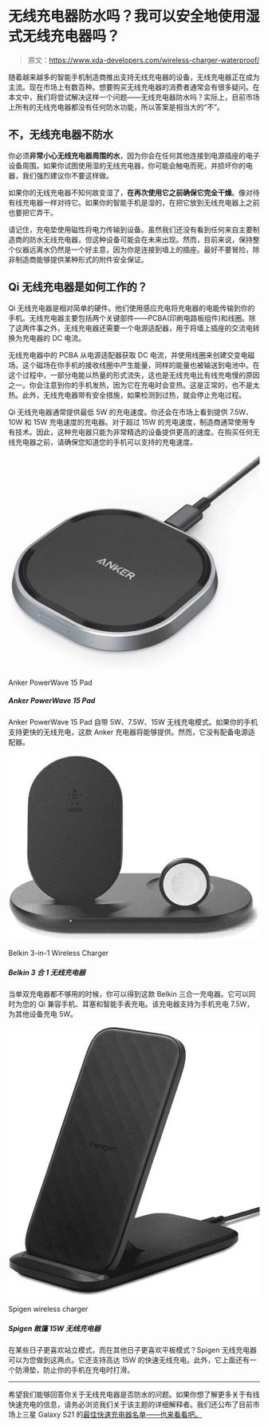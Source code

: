 # 无线充电器防水吗？我可以安全地使用湿式无线充电器吗？

> 原文：<https://www.xda-developers.com/wireless-charger-waterproof/>

随着越来越多的智能手机制造商推出支持无线充电器的设备，无线充电器正在成为主流。现在市场上有数百种。想要购买无线充电器的消费者通常会有很多疑问。在本文中，我们将尝试解决这样一个问题——无线充电器防水吗？实际上，目前市场上所有的无线充电器都没有任何防水功能，所以答案是相当大的“不”。

## 不，无线充电器不防水

你必须**非常小心无线充电器周围的水**，因为你会在任何其他连接到电源插座的电子设备周围。如果你试图使用湿的无线充电器，你可能会触电而死，并损坏你的电器，我们强烈建议你不要这样做。

如果你的无线充电器不知何故变湿了，**在再次使用它之前确保它完全干燥**。像对待有线充电器一样对待它。如果你的智能手机是湿的，在把它放到无线充电器上之前也要把它弄干。

请记住，充电垫使用磁性将电力传输到设备。虽然我们还没有看到任何来自主要制造商的防水无线充电器，但这种设备可能会在未来出现。然而，目前来说，保持整个仪器远离水仍然是一个好主意，因为你是连接到墙上的插座。最好不要冒险，除非制造商能够提供某种形式的附件安全保证。

## Qi 无线充电器是如何工作的？

Qi 无线充电器是相对简单的硬件。他们使用感应充电将充电器的电能传输到你的手机。无线充电器主要包括两个关键部件——PCBA(印刷电路板组件)和线圈。除了这两件事之外，无线充电器还需要一个电源适配器，用于将墙上插座的交流电转换为充电器的 DC 电流。

无线充电器中的 PCBA 从电源适配器获取 DC 电流，并使用线圈来创建交变电磁场。这个磁场在你手机的接收线圈中产生能量，同样的能量也被输送到电池中。在这个过程中，一部分电能以热量的形式流失，这也是无线充电比有线充电慢的原因之一。你会注意到你的手机发热，因为它在充电时会变热。这是正常的，也不是太热。此外，无线充电器带有安全措施，如果检测到过热，就会停止充电过程。

Qi 无线充电器通常提供最低 5W 的充电速度。你还会在市场上看到提供 7.5W、10W 和 15W 充电速度的充电器。对于超过 15W 的充电速度，制造商通常使用专有技术。因此，这种充电器只能为非常精选的设备提供更高的速度。在购买任何无线充电器之前，请确保您知道您的手机可以支持的充电速度。

 <picture>![The Anker PowerWave 15 Pad comes with 5W, 7.5W, and 15W wireless charging modes. If your phone supports faster wireless charging, this Anker charger will be able to provide it. However, it doesn’t come with a power adapter.](img/c86236c1e98dcd617142cb89e7c1ab2c.png)</picture> 

Anker PowerWave 15 Pad

##### Anker PowerWave 15 Pad

Anker PowerWave 15 Pad 自带 5W、7.5W、15W 无线充电模式。如果你的手机支持更快的无线充电，这款 Anker 充电器将能够提供。然而，它没有配备电源适配器。

 <picture>![When single and dual chargers aren’t enough, you can get this Belkin 3-in-1 charger. It can charge your Qi-compatible phone, earbuds, and smartwatch at the same time. The charger supports up to 7.5W charging for the phones and 5W for other devices.](img/1b591f501f3aa69374245f3d62b3fcf4.png)</picture> 

Belkin 3-in-1 Wireless Charger

##### Belkin 3 合 1 无线充电器

当单双充电器都不够用的时候，你可以得到这款 Belkin 三合一充电器。它可以同时为您的 Qi 兼容手机、耳塞和智能手表充电。该充电器支持为手机充电 7.5W，为其他设备充电 5W。

 <picture>![Prefer the stand mode on some days, and the flat mode on the others? The Spigen Wireless Charger can do both for you. It also supports up to 15W fast wireless charging. Moreover, there's a non-slip pad on it to prevent your phone from slipping while charging.](img/eedb54b02ad9cfd2252bf6ffe8b74956.png)</picture> 

Spigen wireless charger

##### Spigen 敞篷 15W 无线充电器

在某些日子更喜欢站立模式，而在其他日子更喜欢平板模式？Spigen 无线充电器可以为您做到这两点。它还支持高达 15W 的快速无线充电。此外，它上面还有一个防滑垫，防止你的手机在充电时打滑。

* * *

希望我们能够回答你关于无线充电器是否防水的问题。如果你想了解更多关于有线快速充电的信息，请务必浏览我们关于该主题的详细解释者。我们还公布了目前市场上三星 Galaxy S21 的[最佳快速充电器名单——也来看看吧。](https://www.xda-developers.com/best-galaxy-s21-fast-chargers/)